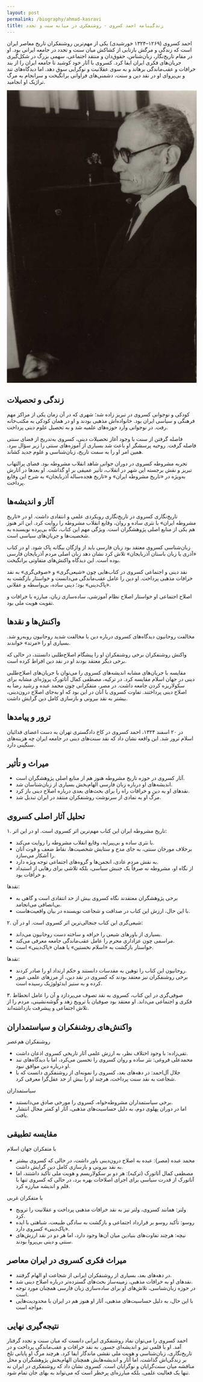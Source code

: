 ```yaml
---
layout: post
permalink: /biography/ahmad-kasravi
title: زندگینامه احمد کسروی - روشنفکری در میانه سنت و تجدد
---
```


احمد کسروی (۱۲۶۹–۱۳۲۴ خورشیدی) یکی از مهم‌ترین روشنفکران تاریخ معاصر ایران است که زندگی و مرگش بازتابی از کشاکش میان سنت و تجدد در جامعه ایرانی بود. او در مقام تاریخ‌نگار، زبان‌شناس، حقوق‌دان و منتقد اجتماعی، سهمی بزرگ در شکل‌گیری جریان‌های فکری ایران ایفا کرد. کسروی با آثار خود کوشید تا جامعه ایران را از بند خرافات و عقب‌ماندگی برهاند و به سوی عقلانیت و نوگرایی سوق دهد. اما دیدگاه‌های تند و بی‌پروای او در نقد دین و سنت، دشمنی‌های فراوانی برانگیخت و سرانجام به مرگ تراژیک او انجامید.  

<img src="biography/ahmad-kasravi.jpg" alt="احمد کسروی" loading="lazy">

## زندگی و تحصیلات

کودکی و نوجوانی
کسروی در تبریز زاده شد؛ شهری که در آن زمان یکی از مراکز مهم فرهنگی و سیاسی ایران بود. خانواده‌اش مذهبی بودند و او در همان کودکی به مکتب‌خانه رفت. در نوجوانی وارد حوزه‌های علمیه شد و به تحصیل علوم دینی پرداخت.  

فاصله گرفتن از سنت
با وجود آغاز تحصیلات دینی، کسروی به‌تدریج از فضای سنتی فاصله گرفت. روحیه پرسشگر او باعث شد بسیاری از آموزه‌های سنتی را زیر سؤال ببرد. همین امر او را به سمت تاریخ، زبان‌شناسی و علوم جدید کشاند.  

تجربه مشروطه
کسروی در دوران جوانی شاهد انقلاب مشروطه بود. فضای پرالتهاب تبریز و نقش برجسته این شهر در انقلاب، تأثیر عمیقی بر او گذاشت. او بعدها در آثارش به‌ویژه در «تاریخ مشروطه ایران» و «تاریخ هجده‌ساله آذربایجان» به شرح این وقایع پرداخت.  

## آثار و اندیشه‌ها

تاریخ‌نگاری
کسروی در تاریخ‌نگاری رویکردی علمی و انتقادی داشت. او در «تاریخ مشروطه ایران» با نثری ساده و روان، وقایع انقلاب مشروطه را روایت کرد. این اثر هنوز هم یکی از منابع اصلی پژوهشگران است. ویژگی مهم این کتاب، نگاه بی‌پرده نویسنده به شخصیت‌ها و جریان‌های سیاسی است.  

زبان‌شناسی
کسروی معتقد بود زبان فارسی باید از واژگان بیگانه پاک شود. او در کتاب «آذری یا زبان باستان آذربایجان» تلاش کرد نشان دهد زبان اصلی مردم آذربایجان فارسی بوده است. این دیدگاه واکنش‌های متفاوتی برانگیخت.  

نقد دینی و اجتماعی
کسروی در کتاب‌هایی چون «شیعی‌گری» و «صوفی‌گری» به نقد خرافات مذهبی پرداخت. او دین را عامل عقب‌ماندگی می‌دانست و خواستار بازگشت به «پاک‌دینی» بود؛ دینی ساده، بی‌واسطه و عقلانی.  

اصلاح اجتماعی
او خواستار اصلاح نظام آموزشی، ساده‌سازی زبان، مبارزه با خرافات و تقویت هویت ملی بود.  

## واکنش‌ها و نقدها

مخالفت روحانیون
دیدگاه‌های کسروی درباره دین با مخالفت شدید روحانیون روبه‌رو شد. بسیاری او را «مرتد» خواندند.  

واکنش روشنفکران
برخی روشنفکران او را پیشگام اصلاح‌طلبی دانستند، در حالی که برخی دیگر معتقد بودند او در نقد دین افراط کرده است.  

مقایسه با جریان‌های مشابه
اندیشه‌های کسروی را می‌توان با جریان‌های اصلاح‌طلبی دینی در جهان اسلام مقایسه کرد. در ترکیه، مصطفی کمال آتاتورک پروژه‌ای مشابه برای سکولاریزه کردن جامعه داشت. در مصر، متفکرانی چون محمد عبده و رشید رضا به اصلاح دینی پرداختند. تفاوت کسروی با آنان در این بود که او به‌جای اصلاح درون‌دینی، بیشتر به نقد بیرونی و بازسازی کامل دین گرایش داشت.  

## ترور و پیامدها

در ۲۰ اسفند ۱۳۲۴، احمد کسروی در کاخ دادگستری تهران به دست اعضای فدائیان اسلام ترور شد. این واقعه نشان داد که نقد سنت‌های دینی در جامعه ایران چه هزینه‌های سنگینی دارد.  

## میراث و تأثیر

- آثار کسروی در حوزه تاریخ مشروطه هنوز هم از منابع اصلی پژوهشگران است.  
- اندیشه‌های او درباره زبان فارسی الهام‌بخش بسیاری از زبان‌شناسان شد.  
- نقدهای او به دین و خرافات راه را برای بحث‌های بعدی درباره اصلاح دینی باز کرد.  
- مرگ او به نمادی از سرنوشت روشنفکران منتقد در ایران تبدیل شد.  

## تحلیل آثار اصلی کسروی

۱. تاریخ مشروطه ایران
این کتاب مهم‌ترین اثر کسروی است. او در این اثر:  
- با نثری ساده و بی‌پیرایه، وقایع انقلاب مشروطه را روایت می‌کند.  
- برخلاف مورخان سنتی، به جای مدح و ستایش شخصیت‌ها، نقاط ضعف و قوت آنان را آشکار می‌سازد.  
- به نقش مردم عادی، انجمن‌ها و گروه‌های اجتماعی توجه ویژه دارد.  
- از نگاه او، مشروطه نه صرفاً یک جنبش سیاسی، بلکه تلاشی برای رهایی از استبداد و خرافات بود.  

نقدها:  
- برخی پژوهشگران معتقدند نگاه کسروی بیش از حد انتقادی است و گاهی به بی‌انصافی می‌انجامد.  
- با این حال، ارزش این کتاب در صداقت و شجاعت نویسنده در بیان واقعیت‌هاست.  

۲. شیعی‌گری
این کتاب جنجالی‌ترین اثر کسروی است. او در آن:  
- بسیاری از باورهای شیعی را خرافه و ساخته دست روحانیون می‌داند.  
- مراسمی چون عزاداری محرم را عامل عقب‌ماندگی جامعه معرفی می‌کند.  
- خواستار بازگشت به «اسلام نخستین» یا همان «پاک‌دینی» است.  

نقدها:  
- روحانیون این کتاب را توهین به مقدسات دانستند و حکم ارتداد او را صادر کردند.  
- برخی روشنفکران نیز معتقد بودند که کسروی در نقد دین، از مرزهای علمی عبور کرده و به ستیز ایدئولوژیک رسیده است.  

۳. صوفی‌گری
در این کتاب، کسروی به نقد تصوف می‌پردازد و آن را عامل انحطاط فکری و اجتماعی می‌داند. او معتقد بود صوفیان با ترویج زهد و گوشه‌نشینی، مردم را از تلاش اجتماعی و پیشرفت بازداشته‌اند.  

## واکنش‌های روشنفکران و سیاستمداران

روشنفکران هم‌عصر
- تقی‌زاده: با وجود اختلاف نظر، به ارزش علمی آثار تاریخی کسروی اذعان داشت.  
- محمدعلی فروغی: نثر ساده و روان کسروی را تحسین می‌کرد، اما با دیدگاه‌های تند او درباره دین موافق نبود.  
- جلال آل‌احمد: در دهه‌های بعد، کسروی را نمونه‌ای از روشنفکری دانست که با شجاعت به نقد سنت پرداخت، هرچند او را بیش از حد عقل‌گرا معرفی کرد.  

سیاستمداران
- برخی سیاستمداران مشروطه‌خواه، کسروی را مورخی صادق می‌دانستند.  
- اما در دوران پهلوی دوم، به دلیل حساسیت‌های مذهبی، آثار او کمتر مجال انتشار یافت.  

## مقایسه تطبیقی

با متفکران جهان اسلام
- محمد عبده (مصر): عبده به اصلاح درون‌دینی باور داشت، در حالی که کسروی بیشتر به نقد بیرونی و بازسازی کامل دین گرایش داشت.  
- مصطفی کمال آتاتورک (ترکیه): هر دو بر سکولاریسم و هویت ملی تأکید داشتند، اما آتاتورک از قدرت سیاسی برای اجرای اصلاحات بهره برد، در حالی که کسروی تنها با قلم و اندیشه مبارزه کرد.  

با متفکران غربی
- ولتر: همانند کسروی، ولتر نیز به نقد خرافات مذهبی پرداخت و عقلانیت را ترویج کرد.  
- روسو: تأکید روسو بر قرارداد اجتماعی و بازگشت به سادگی طبیعت، شباهتی با ایده «پاک‌دینی» کسروی دارد.  
- نیچه: هرچند تفاوت‌های بنیادین میان آن‌ها وجود دارد، اما هر دو در نقد ارزش‌های سنتی و دینی بی‌پروا بودند. 

## میراث فکری کسروی در ایران معاصر

- در دهه‌های بعد، بسیاری از روشنفکران ایرانی از شجاعت او الهام گرفتند.  
- نقدهای او به خرافات مذهبی، زمینه‌ساز بحث‌های گسترده‌تر درباره اصلاح دینی شد.  
- در حوزه زبان‌شناسی، تلاش‌های او برای ساده‌سازی زبان فارسی همچنان مورد توجه است.  
- با این حال، به دلیل حساسیت‌های مذهبی، آثار او هنوز هم در ایران با محدودیت‌هایی مواجه است.  

## نتیجه‌گیری نهایی

احمد کسروی را می‌توان نماد روشنفکری ایرانی دانست که میان سنت و تجدد گرفتار آمد. او با قلمی تیز و اندیشه‌ای جسور، به نقد خرافات و عقب‌ماندگی پرداخت و در تاریخ‌نگاری، زبان‌شناسی و هویت ملی نقشی ماندگار ایفا کرد. هرچند مرگ او پایانی تلخ بر زندگی‌اش گذاشت، اما آثار و اندیشه‌هایش همچنان الهام‌بخش پژوهشگران و محل مناقشه میان سنت‌گرایان و نوگرایان است. کسروی نشان داد که روشنفکری در ایران نه تنها یک فعالیت علمی، بلکه مبارزه‌ای پرخطر است که می‌تواند به بهای جان تمام شود.  
